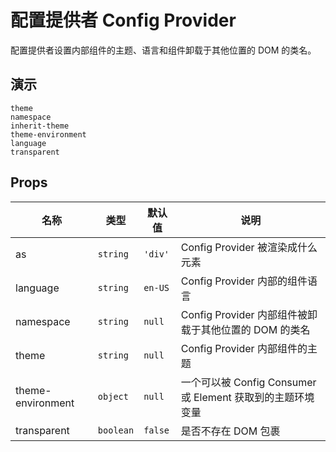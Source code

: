 # 配置提供者 Config Provider
配置提供者设置内部组件的主题、语言和组件卸载于其他位置的 DOM 的类名。
## 演示
```demo
theme
namespace
inherit-theme
theme-environment
language
transparent
```
## Props
|名称|类型|默认值|说明|
|-|-|-|-|
|as|`string`|`'div'`|Config Provider 被渲染成什么元素|
|language|`string`|`en-US`|Config Provider 内部的组件语言|
|namespace|`string`|`null`|Config Provider 内部组件被卸载于其他位置的 DOM 的类名|
|theme|`string`|`null`|Config Provider 内部组件的主题|
|theme-environment|`object`|`null`|一个可以被 Config Consumer 或 Element 获取到的主题环境变量|
|transparent|`boolean`|`false`|是否不存在 DOM 包裹|

